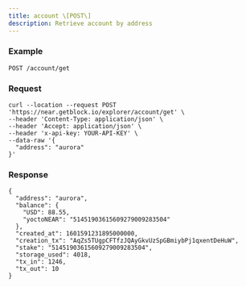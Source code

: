 ```yaml
---
title: account \[POST\]
description: Retrieve account by address
---
```


### Example

```POST /account/get```

### Request

```
curl --location --request POST 'https://near.getblock.io/explorer/account/get' \
--header 'Content-Type: application/json' \
--header 'Accept: application/json' \
--header 'x-api-key: YOUR-API-KEY' \
--data-raw '{
  "address": "aurora"
}'
```

### Response

```
{
  "address": "aurora",
  "balance": {
    "USD": 88.55,
    "yoctoNEAR": "51451903615609279009283504"
  },
  "created_at": 1601591231895000000,
  "creation_tx": "AqZs5TUgpCFTfzJQAyGkvUzSpGBmiybPj1qxentDeHuW",
  "stake": "51451903615609279009283504",
  "storage_used": 4018,
  "tx_in": 1246,
  "tx_out": 10
}
```
